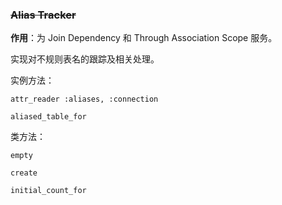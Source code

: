 ### ~~Alias Tracker~~

**作用**：为 Join Dependency 和 Through Association Scope 服务。

实现对不规则表名的跟踪及相关处理。

实例方法：

```
attr_reader :aliases, :connection

aliased_table_for
```

类方法：

```
empty

create

initial_count_for
```
